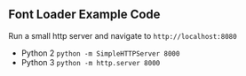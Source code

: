 ## Font Loader Example Code

Run a small http server and navigate to `http://localhost:8080`

* Python 2 `python -m SimpleHTTPServer 8000`
* Python 3 `python -m http.server 8000` 